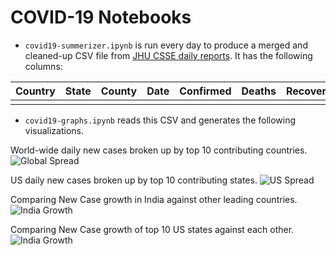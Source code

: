 # COVID-19 Notebooks
* `covid19-summerizer.ipynb` is run every day to produce a merged and cleaned-up CSV file from [JHU CSSE daily reports](https://github.com/CSSEGISandData/COVID-19/tree/master/csse_covid_19_data/csse_covid_19_daily_reports). It has the following columns:

| Country | State | County | Date    | Confirmed | Deaths | Recovered | Confirmed_New | Deaths_New | Recovered_New | 
|---------|-------|--------|---------|-----------|--------|-----------|---------------|------------|---------------| 
|         |       |        |         |           |        |           |               |            |               | 

* `covid19-graphs.ipynb` reads this CSV and generates the following visualizations.

World-wide daily new cases broken up by top 10 contributing countries.
![Global Spread](https://storage.googleapis.com/atreya/global-covid-spread.png)

US daily new cases broken up by top 10 contributing states.
![US Spread](https://storage.googleapis.com/atreya/us-covid-spread.png)

Comparing New Case growth in India against other leading countries.
![India Growth](https://storage.googleapis.com/atreya/india-growth.png)

Comparing New Case growth of top 10 US states against each other.
![India Growth](https://storage.googleapis.com/atreya/us-state-growth.png)